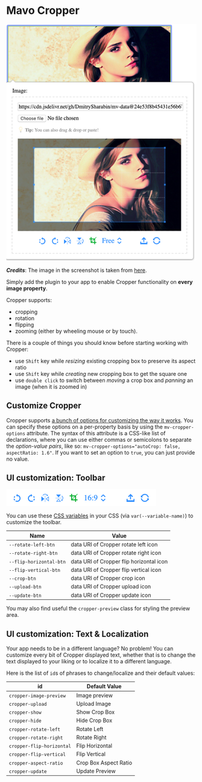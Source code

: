 # Mavo Cropper

![Cropper](screenshots/Preview.png)

*****Credits*****: The image in the screenshot is taken from [here](https://fengyuanchen.github.io/cropperjs/).

Simply add the plugin to your app to enable Cropper functionality on **every image property**.

Cropper supports:

- cropping
- rotation
- flipping
- zooming (either by wheeling mouse or by touch).

There is a couple of things you should know before starting working with Cropper:

- use `Shift` key while *resizing* existing cropping box to preserve its aspect ratio
- use `Shift` key while *creating* new cropping box to get the square one
- use `double click` to switch between *moving* a crop box and *panning* an image (when it is zoomed in)

## Customize Cropper

Cropper supports [a bunch of options for customizing the way it works](https://github.com/fengyuanchen/cropperjs#options). You can specify these options on a per-property basis by using the `mv-cropper-options` attribute.
The syntax of this attribute is a CSS-like list of declarations, where you can use either commas or semicolons to separate the *option-value pairs*, like so: `mv-cropper-options="autoCrop: false, aspectRatio: 1.6"`. If you want to set an option to `true`, you can just provide no value.

## UI customization: Toolbar

![Toolbar](screenshots/Toolbar.png)

You can use these [CSS variables](https://developer.mozilla.org/en-US/docs/Web/CSS/Using_CSS_variables) in your CSS (via `var(--variable-name)`) to customize the toolbar.

| Name | Value |
| ---- | ----- |
| `--rotate-left-btn` | data URI of Cropper rotate left icon |
| `--rotate-right-btn` | data URI of Cropper rotate right icon |
| `--flip-horizontal-btn` | data URI of Cropper flip horizontal icon |
| `--flip-vertical-btn` | data URI of Cropper flip vertical icon |
| `--crop-btn` | data URI of Cropper crop icon |
| `--upload-btn` | data URI of Cropper upload icon |
| `--update-btn` | data URI of Cropper update icon |

You may also find useful the `cropper-preview` class for styling the preview area.

## UI customization: Text & Localization

Your app needs to be in a different language? No problem! You can customize every bit of Cropper displayed text, whether that is to change the text displayed to your liking or to localize it to a different language.

Here is the list of `id`s of phrases to change/localize and their default values:

| id | Default Value |
|---|---|
| `cropper-image-preview` | Image preview |
| `cropper-upload` | Upload Image |
| `cropper-show` | Show Crop Box |
| `cropper-hide` | Hide Crop Box |
| `cropper-rotate-left` | Rotate Left |
| `cropper-rotate-right` | Rotate Right |
| `cropper-flip-horizontal` | Flip Horizontal |
| `cropper-flip-vertical` | Flip Vertical |
| `cropper-aspect-ratio` | Crop Box Aspect Ratio |
| `cropper-update` | Update Preview |

